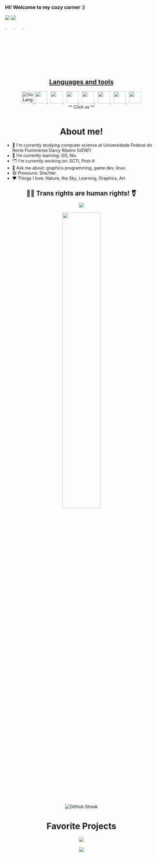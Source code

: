 
### Hi! Welcome to my cozy corner :)
![](https://komarev.com/ghpvc/?username=MintzyG&label=Profile%20Visits&color=blue&style=for-the-badge)
![](https://visitor-badge.glitch.me/badge?page_id=MintzyG.MintzyG)


[<img src="https://upload.wikimedia.org/wikipedia/commons/8/83/Steam_icon_logo.svg" width="3.5%"/>](https://steamcommunity.com/id/MintzyG/) &nbsp; [<img src="https://img.icons8.com/color/48/000000/linkedin.png" width="3.5%"/>](https://www.linkedin.com/in/eric-hoffmann-269132241/) &nbsp; <a href="mailto:ericbraga2000@gmail.com"> <img src="https://img.icons8.com/fluent/48/000000/gmail.png" width="3.5%"/>

<h2 align="center">
Languages and tools
</h2>
<div align="center">
<a href=https://go.dev/doc/>
  <img alt="GoLang" src=https://raw.githubusercontent.com/MintzyG/Lets-Learn/main/assets/Gopher.png height="40">
</a>
<a href="https://en.cppreference.com/w/c">
  <img height="40" src="https://upload.wikimedia.org/wikipedia/commons/1/19/C_Logo.png">
</a> &nbsp;
<a href="https://en.cppreference.com/w/">
  <img height="40" src="https://raw.githubusercontent.com/abrahamcalf/programming-languages-logos/30a0ecf99188be99a3c75a00efb5be61eca9c382/src/cpp/cpp.svg">
</a> &nbsp;
<a href="https://learn.microsoft.com/en-us/dotnet/csharp/">  
  <img height="40" src="https://github.com/abrahamcalf/programming-languages-logos/blob/master/src/csharp/csharp.svg"> 
</a> &nbsp;
<a href="https://neovim.io/">
  <img height="40" src="https://static-00.iconduck.com/assets.00/apps-neovim-icon-512x512-w4ecv3uh.png"> 
</a> &nbsp; 
<a href="https://git-scm.com/">
  <img height="40" src="https://git-scm.com/images/logos/downloads/Git-Icon-1788C.png"> 
</a> &nbsp; 
<a href="https://www.kernel.org/">
  <img height="40" src="https://imagepng.org/wp-content/uploads/2017/06/pinguim-linux-tux-2-871x1024.png"> 
</a> &nbsp; 
<a href="https://nixos.org/">
  <img height="40" src="https://upload.wikimedia.org/wikipedia/commons/2/28/Nix_snowflake.svg"> 
</a>
</div>
<div align="center">
^^ Click us ^^
</div>
<br>
  
<h1 align="center">
  About me!
</h1>
  
- 🔭 I'm currently studying computer science at Universidade Federal do Norte Fluminense Darcy Ribeiro (UENF)
- 🌱 I’m currently learning: GO, Nix
- 🗂️ I'm currently working on: SCTI, Post-It
- 💬 Ask me about: graphics programming, game dev, linux
- 😄 Pronouns: She/Her
- ❤️ Things I love: Nature, the Sky, Learning, Graphics, Art

<h2 align="center">  
🏳️‍⚧️ Trans rights are human rights! ⚧️
</h2>
  
<div align="center">
  <img align="center" src="https://github-readme-stats.vercel.app/api/top-langs/?username=MintzyG&layout=pie&theme=midnight-purple">
</div>
<br>

<div align="center">
  <img width="50%" align="center" src="https://github-readme-stats.vercel.app/api?username=MintzyG&show_icons=true&theme=midnight-purple&include_all_commits=true&count_private=true">
</div>


<div align="center">
  <img src="https://streak-stats.demolab.com?user=MintzyG&theme=midnight-purple&border_radius=10&date_format=j%20M%5B%20Y%5D&exclude_days=Sun%2CSat&card_width=500&ring=6DEB89&fire=6DEB89" alt="GitHub Streak" />
</div>

<h1 align="center">Favorite Projects</h1>


<div align="center">
  <a href="https://github.com/MintzyG/babbdi-modding">
    <img align="center" src="https://github-readme-stats.vercel.app/api/pin/?username=MintzyG&repo=babbdi-modding&show_owner=true&theme=midnight-purple">
  </a>
</div>
<br>
<div align="center">
  <a href="https://github.com/MintzyG/ToneRemover-OpenCV">
    <img align="center" src="https://github-readme-stats.vercel.app/api/pin/?username=MintzyG&repo=ToneRemover-OpenCV&show_owner=true&theme=midnight-purple">
  </a>
</div>
